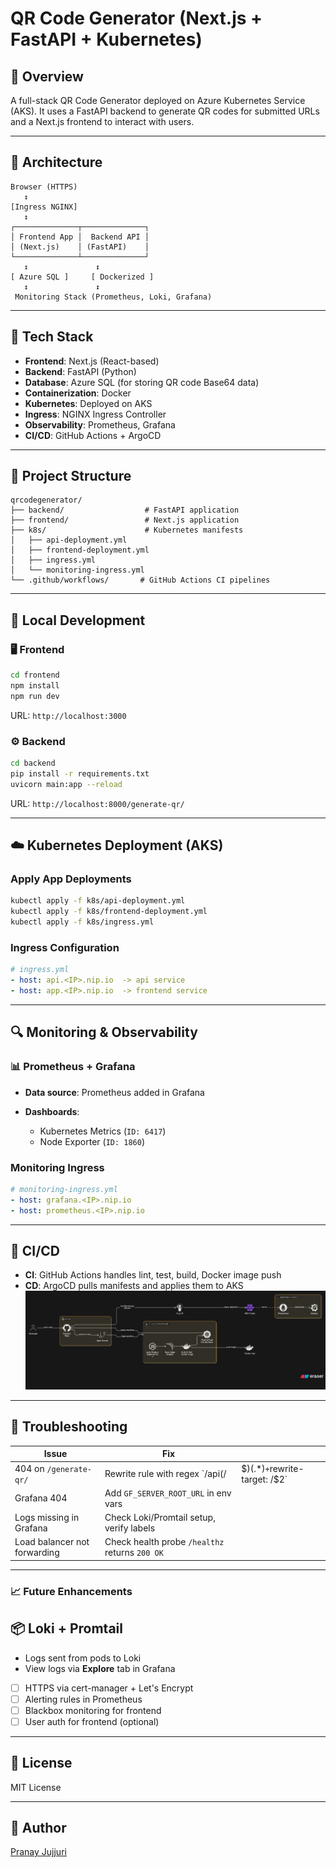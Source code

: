 # QR Code Generator (Next.js + FastAPI + Kubernetes)

## 🚀 Overview

A full-stack QR Code Generator deployed on Azure Kubernetes Service (AKS). It uses a FastAPI backend to generate QR codes for submitted URLs and a Next.js frontend to interact with users.

---

## 🧱 Architecture

```
Browser (HTTPS)  
   ↕  
[Ingress NGINX]  
   ↕  
┌──────────────┬──────────────┐
│ Frontend App │  Backend API │
│ (Next.js)    │ (FastAPI)    │
└──────────────┴──────────────┘
   ↕               ↕
[ Azure SQL ]     [ Dockerized ]
   ↕               ↕
 Monitoring Stack (Prometheus, Loki, Grafana)
```

---

## 🧰 Tech Stack

* **Frontend**: Next.js (React-based)
* **Backend**: FastAPI (Python)
* **Database**: Azure SQL (for storing QR code Base64 data)
* **Containerization**: Docker
* **Kubernetes**: Deployed on AKS
* **Ingress**: NGINX Ingress Controller
* **Observability**: Prometheus, Grafana
* **CI/CD**: GitHub Actions + ArgoCD

---

## 📁 Project Structure

```
qrcodegenerator/
├── backend/                  # FastAPI application
├── frontend/                 # Next.js application
├── k8s/                      # Kubernetes manifests
│   ├── api-deployment.yml
│   ├── frontend-deployment.yml
│   ├── ingress.yml
│   └── monitoring-ingress.yml
└── .github/workflows/       # GitHub Actions CI pipelines

```

---

## 🧪 Local Development

### 🖥️ Frontend

```bash
cd frontend
npm install
npm run dev
```

URL: `http://localhost:3000`

### ⚙️ Backend

```bash
cd backend
pip install -r requirements.txt
uvicorn main:app --reload
```

URL: `http://localhost:8000/generate-qr/`

---

## ☁️ Kubernetes Deployment (AKS)

### Apply App Deployments

```bash
kubectl apply -f k8s/api-deployment.yml
kubectl apply -f k8s/frontend-deployment.yml
kubectl apply -f k8s/ingress.yml
```

### Ingress Configuration

```yaml
# ingress.yml
- host: api.<IP>.nip.io  -> api service
- host: app.<IP>.nip.io  -> frontend service
```

---

## 🔍 Monitoring & Observability

### 📊 Prometheus + Grafana

* **Data source**: Prometheus added in Grafana
* **Dashboards**:

  * Kubernetes Metrics (`ID: 6417`)
  * Node Exporter (`ID: 1860`)

### Monitoring Ingress

```yaml
# monitoring-ingress.yml
- host: grafana.<IP>.nip.io
- host: prometheus.<IP>.nip.io
```

---

## 🔧 CI/CD

* **CI**: GitHub Actions handles lint, test, build, Docker image push
* **CD**: ArgoCD pulls manifests and applies them to AKS
![alt text](image.png)

---

## 🧠 Troubleshooting

| Issue                        | Fix                                            |                                   |
| ---------------------------- | ---------------------------------------------- | --------------------------------- |
| 404 on `/generate-qr/`       | Rewrite rule with regex \`/api(/               | \$)(.\*)`+`rewrite-target: /\$2\` |
| Grafana 404                  | Add `GF_SERVER_ROOT_URL` in env vars           |                                   |
| Logs missing in Grafana      | Check Loki/Promtail setup, verify labels       |                                   |
| Load balancer not forwarding | Check health probe `/healthz` returns `200 OK` |                                   |

---

### 📈 Future Enhancements
## 📦 Loki + Promtail

* Logs sent from pods to Loki
* View logs via **Explore** tab in Grafana

* [ ] HTTPS via cert-manager + Let's Encrypt
* [ ] Alerting rules in Prometheus
* [ ] Blackbox monitoring for frontend
* [ ] User auth for frontend (optional)

---

## 📜 License

MIT License

---

## 🔗 Author

[Pranay Jujjuri](https://github.com/gitpranay5)
